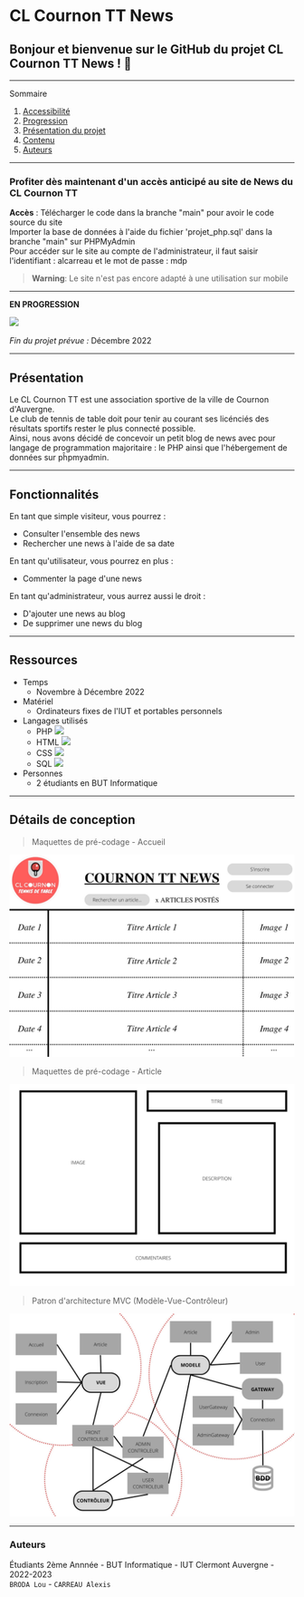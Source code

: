 # **CL Cournon TT News**

## Bonjour et bienvenue sur le GitHub du projet CL Cournon TT News !  👋

*******

Sommaire 
 1. [Accessibilité](#acces)
 2. [Progression](#progression)
 3. [Présentation du projet](#presentation)
 4. [Contenu](#contenu)
 5. [Auteurs](#auteurs)

*******

<div id='acces'/>

### Profiter dès maintenant d'un accès anticipé au site de News du CL Cournon TT

**Accès** : Télécharger le code dans la branche "main" pour avoir le code source du site   
Importer la base de données à l'aide du fichier 'projet_php.sql' dans la branche "main" sur PHPMyAdmin   
Pour accéder sur le site au compte de l'administrateur, il faut saisir l'identifiant : alcarreau et le mot de passe : mdp  

> **Warning**: Le site n'est pas encore adapté à une utilisation sur mobile  
*******

<div id='progression'/>

  __EN PROGRESSION__

![](https://geps.dev/progress/100)

  _Fin du projet prévue :_ Décembre 2022

*******

<div id='presentation'/>

## **Présentation**

Le CL Cournon TT est une association sportive de la ville de Cournon d'Auvergne.  
Le club de tennis de table doit pour tenir au courant ses licénciés des résultats sportifs rester le plus connecté possible.  
Ainsi, nous avons décidé de concevoir un petit blog de news avec pour langage de programmation majoritaire : le PHP ainsi que l'hébergement de données sur pĥpmyadmin.  

*******

<div id='contenu'/>

## Fonctionnalités

En tant que simple visiteur, vous pourrez :  
- Consulter l'ensemble des news 
- Rechercher une news à l'aide de sa date

En tant qu'utilisateur, vous pourrez en plus :
- Commenter la page d'une news

En tant qu'administrateur, vous aurrez aussi le droit : 
- D'ajouter une news au blog  
- De supprimer une news du blog   

*******

## Ressources

- Temps
    - Novembre à Décembre 2022  
- Matériel
    - Ordinateurs fixes de l'IUT et portables personnels   
- Langages utilisés
    - PHP ![](https://img.shields.io/badge/PHP-777BB4?style=for-the-badge&logo=php&logoColor=white)
    - HTML ![](https://img.shields.io/badge/HTML5-E34F26?style=for-the-badge&logo=html5&logoColor=white)
    - CSS ![](https://img.shields.io/badge/CSS3-1572B6?style=for-the-badge&logo=css3&logoColor=white)    
    - SQL ![](https://img.shields.io/badge/MySQL-005C84?style=for-the-badge&logo=mysql&logoColor=white)
- Personnes 
    - 2 étudiants en BUT Informatique

*******

## Détails de conception

> Maquettes de pré-codage - Accueil

![maquette_accueil](/imgREADME/MaquetteAccueil_CournonNews.jpg)   

> Maquettes de pré-codage - Article

![maquette_article](/imgREADME/MaquetteArticle_CournonNews.jpg)   

> Patron d'architecture MVC (Modèle-Vue-Contrôleur)

![mvc](/imgREADME/MVC_CournonNews.jpg) 

*******

<div id='auteurs'/>

### Auteurs

Étudiants 2ème Annnée - BUT Informatique - IUT Clermont Auvergne - 2022-2023  
`BRODA Lou` - `CARREAU Alexis`
